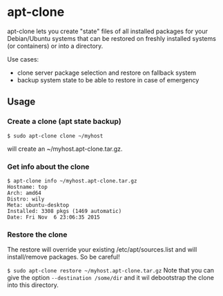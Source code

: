# apt-clone

apt-clone lets you create "state" files of all installed packages for your Debian/Ubuntu systems
that can be restored on freshly installed systems (or containers) or into a directory. 

Use cases:
- clone server package selection and restore on fallback system
- backup system state to be able to restore in case of emergency

## Usage

### Create a clone (apt state backup)
```
$ sudo apt-clone clone ~/myhost
```
will create an ~/myhost.apt-clone.tar.gz.

### Get info about the clone
```
$ apt-clone info ~/myhost.apt-clone.tar.gz
Hostname: top
Arch: amd64
Distro: wily
Meta: ubuntu-desktop
Installed: 3308 pkgs (1469 automatic)
Date: Fri Nov  6 23:06:35 2015
```

### Restore the clone

The restore will override your existing /etc/apt/sources.list and will install/remove packages.
So be careful!

`
$ sudo apt-clone restore ~/myhost.apt-clone.tar.gz
`
Note that you can give the option `--destination /some/dir` and it wil debootstrap the clone into this directory.

